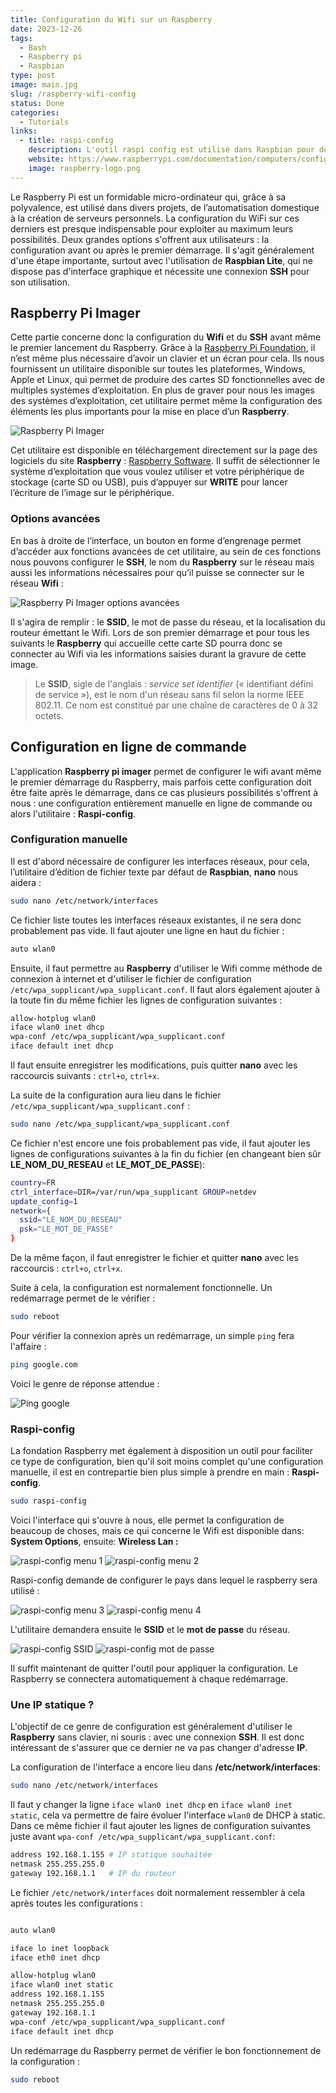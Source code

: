 ```yaml
---
title: Configuration du Wifi sur un Raspberry
date: 2023-12-26
tags:
  - Bash
  - Raspberry pi
  - Raspbian
type: post
image: main.jpg
slug: /raspberry-wifi-config
status: Done
categories:
  - Tutorials
links:
  - title: raspi-config
    description: L'outil raspi config est utilisé dans Raspbian pour définir des paramètres importants.
    website: https://www.raspberrypi.com/documentation/computers/configuration.html
    image: raspberry-logo.png
---
```


Le Raspberry Pi est un formidable micro-ordinateur qui, grâce à sa polyvalence, est utilisé dans divers projets, de l’automatisation domestique à la création de serveurs personnels. La configuration du WiFi sur ces derniers est presque indispensable pour exploiter au maximum leurs possibilités. Deux grandes options s'offrent aux utilisateurs : la configuration avant ou après le premier démarrage. Il s'agit généralement d'une étape importante, surtout avec l'utilisation de **Raspbian Lite**, qui ne dispose pas d'interface graphique et nécessite une connexion **SSH** pour son utilisation.

## Raspberry Pi Imager

Cette partie concerne donc la configuration du **Wifi** et du **SSH** avant même le premier lancement du Raspberry. Grâce à la [Raspberry Pi Foundation](https://www.raspberrypi.org), il n’est même plus nécessaire d’avoir un clavier et un écran pour cela. Ils nous fournissent un utilitaire disponible sur toutes les plateformes, Windows, Apple et Linux, qui permet de produire des cartes SD fonctionnelles avec de multiples systèmes d’exploitation. En plus de graver pour nous les images des systèmes d’exploitation, cet utilitaire permet même la configuration des éléments les plus importants pour la mise en place d’un **Raspberry**.

![Raspberry Pi Imager](raspberry-pi-imager-1.png)

Cet utilitaire est disponible en téléchargement directement sur la page des logiciels du site **Raspberry** : [Raspberry Software](https://www.raspberrypi.com/software/). Il suffit de sélectionner le système d’exploitation que vous voulez utiliser et votre périphérique de stockage (carte SD ou USB), puis d’appuyer sur **WRITE** pour lancer l’écriture de l’image sur le périphérique.

### Options avancées

En bas à droite de l’interface, un bouton en forme d’engrenage permet d’accéder aux fonctions avancées de cet utilitaire, au sein de ces fonctions nous pouvons configurer le **SSH**, le nom du **Raspberry** sur le réseau mais aussi les informations nécessaires pour qu’il puisse se connecter sur le réseau **Wifi** :

![Raspberry Pi Imager options avancées](raspberry-pi-imager-2.png)

Il s'agira de remplir : le **SSID**, le mot de passe du réseau, et la localisation du routeur émettant le Wifi. Lors de son premier démarrage et pour tous les suivants le **Raspberry** qui accueille cette carte SD pourra donc se connecter au Wifi via les informations saisies durant la gravure de cette image.

> Le **SSID**, sigle de l'anglais : _service set identifier_ (« identifiant défini de service »), est le nom d'un réseau sans fil selon la norme IEEE 802.11. Ce nom est constitué par une chaîne de caractères de 0 à 32 octets.

## Configuration en ligne de commande

L'application **Raspberry pi imager** permet de configurer le wifi avant même le premier démarrage du Raspberry, mais parfois cette configuration doit être faite après le démarrage, dans ce cas plusieurs possibilités s'offrent à nous : une configuration entièrement manuelle en ligne de commande ou alors l'utilitaire : **Raspi-config**.

### Configuration manuelle

Il est d'abord nécessaire de configurer les interfaces réseaux, pour cela, l’utilitaire d’édition de fichier texte par défaut de **Raspbian**, **nano** nous aidera :

```bash
sudo nano /etc/network/interfaces
```

Ce fichier liste toutes les interfaces réseaux existantes, il ne sera donc probablement pas vide. Il faut ajouter une ligne en haut du fichier :

```bash
auto wlan0
```

Ensuite, il faut permettre au **Raspberry** d'utiliser le Wifi comme méthode de connexion à internet et d'utiliser le fichier de configuration `/etc/wpa_supplicant/wpa_supplicant.conf`. Il faut alors également ajouter à la toute fin du même fichier les lignes de configuration suivantes :

```bash
allow-hotplug wlan0
iface wlan0 inet dhcp
wpa-conf /etc/wpa_supplicant/wpa_supplicant.conf
iface default inet dhcp
```

Il faut ensuite enregistrer les modifications, puis quitter **nano** avec les raccourcis suivants : `ctrl+o`, `ctrl+x`.

La suite de la configuration aura lieu dans le fichier `/etc/wpa_supplicant/wpa_supplicant.conf` :

```bash
sudo nano /etc/wpa_supplicant/wpa_supplicant.conf
```

Ce fichier n'est encore une fois probablement pas vide, il faut ajouter les lignes de configurations suivantes à la fin du fichier (en changeant bien sûr **LE_NOM_DU_RESEAU** et **LE_MOT_DE_PASSE**):

```bash
country=FR
ctrl_interface=DIR=/var/run/wpa_supplicant GROUP=netdev
update_config=1
network={
  ssid="LE_NOM_DU_RESEAU"
  psk="LE_MOT_DE_PASSE"
}
```

De la même façon, il faut enregistrer le fichier et quitter **nano** avec les raccourcis : `ctrl+o`, `ctrl+x`.

Suite à cela, la configuration est normalement fonctionnelle. Un redémarrage permet de le vérifier :

```bash
sudo reboot
```

Pour vérifier la connexion après un redémarrage, un simple `ping` fera l'affaire :

```bash
ping google.com
```

Voici le genre de réponse attendue :

![Ping google](ping-google.png)

### Raspi-config

La fondation Raspberry met également à disposition un outil pour faciliter ce type de configuration, bien qu'il soit moins complet qu'une configuration manuelle, il est en contrepartie bien plus simple à prendre en main : **Raspi-config**.

```bash
sudo raspi-config
```

Voici l'interface qui s'ouvre à nous, elle permet la configuration de beaucoup de choses, mais ce qui concerne le Wifi est disponible dans: **System Options**, ensuite: **Wireless Lan :**

![raspi-config menu 1](raspi-config-1.png)
![raspi-config menu 2](raspi-config-2.png)

Raspi-config demande de configurer le pays dans lequel le raspberry sera utilisé :

![raspi-config menu 3](raspi-config-3.png)
![raspi-config menu 4](raspi-config-4.png)

L'utilitaire demandera ensuite le **SSID** et le **mot de passe** du réseau.

![raspi-config SSID](raspi-config-5.png)
![raspi-config mot de passe](raspi-config-6.png)

Il suffit maintenant de quitter l'outil pour appliquer la configuration. Le Raspberry se connectera automatiquement à chaque redémarrage.

### Une IP statique ?

L'objectif de ce genre de configuration est généralement d'utiliser le **Raspberry** sans clavier, ni souris : avec une connexion **SSH**. Il est donc intéressant de s'assurer que ce dernier ne va pas changer d'adresse **IP**.

La configuration de l'interface a encore lieu dans **/etc/network/interfaces**:

```bash
sudo nano /etc/network/interfaces
```

Il faut y changer la ligne `iface wlan0 inet dhcp` en `iface wlan0 inet static`, cela va permettre de faire évoluer l'interface `wlan0` de DHCP à static.
Dans ce même fichier il faut ajouter les lignes de configuration suivantes juste avant `wpa-conf /etc/wpa_supplicant/wpa_supplicant.conf`:

```bash
address 192.168.1.155 # IP statique souhaitée
netmask 255.255.255.0
gateway 192.168.1.1   # IP du routeur
```

Le fichier `/etc/network/interfaces` doit normalement ressembler à cela après toutes les configurations :

```bash

auto wlan0

iface lo inet loopback
iface eth0 inet dhcp

allow-hotplug wlan0
iface wlan0 inet static
address 192.168.1.155
netmask 255.255.255.0
gateway 192.168.1.1
wpa-conf /etc/wpa_supplicant/wpa_supplicant.conf
iface default inet dhcp
```

Un redémarrage du Raspberry permet de vérifier le bon fonctionnement de la configuration :

```bash
sudo reboot
```
